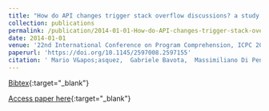 ```yaml
---
title: "How do API changes trigger stack overflow discussions? a study on the Android SDK"
collection: publications
permalink: /publication/2014-01-01-How-do-API-changes-trigger-stack-overflow-discussions-a-study-on-the-Android-SDK
date: 2014-01-01
venue: '22nd International Conference on Program Comprehension, ICPC 2014, Hyderabad, India, June 2-3, 2014'
paperurl: 'https://doi.org/10.1145/2597008.2597155'
citation: ' Mario V&apos;asquez,  Gabriele Bavota,  Massimiliano Di Penta,  Rocco Oliveto,  Denys Poshyvanyk, &quot;How do API changes trigger stack overflow discussions? a study on the Android SDK.&quot; 22nd International Conference on Program Comprehension, ICPC 2014, Hyderabad, India, June 2-3, 2014, 2014.'
---
```

[Bibtex](https://dblp.org/rec/bib/conf/iwpc/VasquezBPOP14){:target="_blank"}

[Access paper here](https://doi.org/10.1145/2597008.2597155){:target="_blank"}
